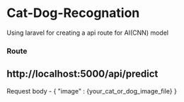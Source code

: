 # Cat-Dog-Recognation
Using laravel for creating a api route for AI(CNN) model
### Route
http://localhost:5000/api/predict
-----------------------
Request body - 
{
  "image" : {your_cat_or_dog_image_file}
}

